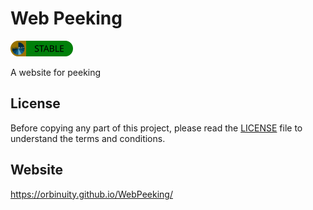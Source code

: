 # Web Peeking

[<img alt="Status" src="https://raw.githubusercontent.com/Orbinuity/.github/main/status/stable.png" width="100" height="25">](https://orbinuity.github.io/statusIcons.html)

A website for peeking

## License

Before copying any part of this project, please read the [LICENSE](./LICENSE) file to understand the terms and conditions.

## Website

https://orbinuity.github.io/WebPeeking/